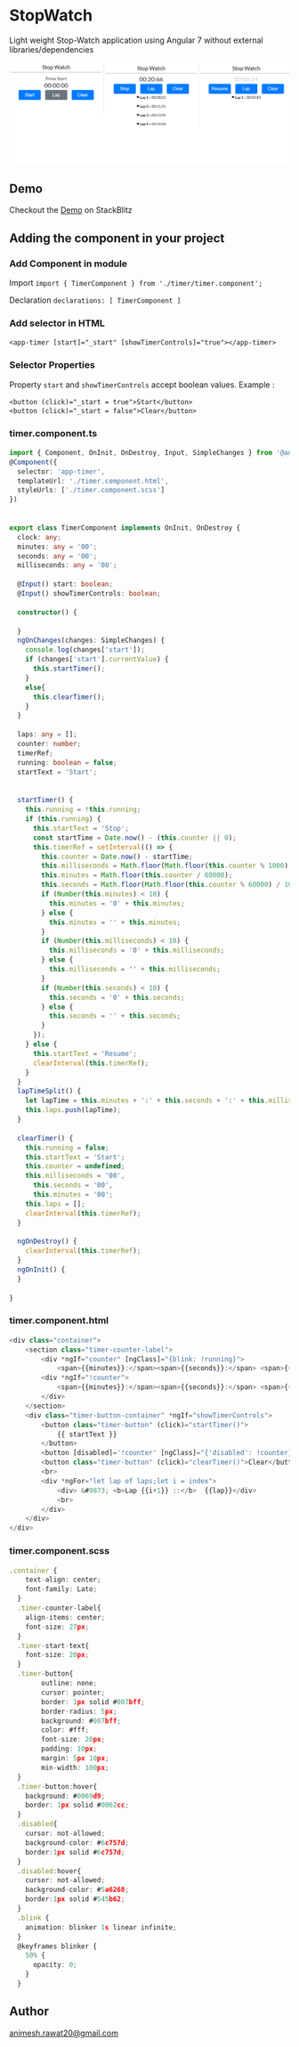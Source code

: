 # StopWatch

Light weight Stop-Watch application using Angular 7 without external libraries/dependencies

![alt text](img/stopwatch.png)

## Demo

Checkout the [Demo](https://split-lap-stopwatch.stackblitz.io/) on StackBlitz

## Adding the component in your project

### Add Component in module
Import
`
import { TimerComponent } from './timer/timer.component';
`

Declaration
`
declarations: [
    TimerComponent
  ]
`

### Add selector in HTML
```
<app-timer [start]="_start" [showTimerControls]="true"></app-timer>
```
### Selector Properties
Property `start` and `showTimerControls` accept boolean values.
Example : 
```
<button (click)="_start = true">Start</button>
<button (click)="_start = false">Clear</button>
```
### timer.component.ts
``` typescript
import { Component, OnInit, OnDestroy, Input, SimpleChanges } from '@angular/core';
@Component({
  selector: 'app-timer',
  templateUrl: './timer.component.html',
  styleUrls: ['./timer.component.scss']
})


export class TimerComponent implements OnInit, OnDestroy {
  clock: any;
  minutes: any = '00';
  seconds: any = '00';
  milliseconds: any = '00';

  @Input() start: boolean;
  @Input() showTimerControls: boolean;

  constructor() {

  }
  ngOnChanges(changes: SimpleChanges) {
    console.log(changes['start']);
    if (changes['start'].currentValue) {
      this.startTimer();
    }
    else{
      this.clearTimer();
    }
  }

  laps: any = [];
  counter: number;
  timerRef;
  running: boolean = false;
  startText = 'Start';


  startTimer() {
    this.running = !this.running;
    if (this.running) {
      this.startText = 'Stop';
      const startTime = Date.now() - (this.counter || 0);
      this.timerRef = setInterval(() => {
        this.counter = Date.now() - startTime;
        this.milliseconds = Math.floor(Math.floor(this.counter % 1000) / 10).toFixed(0);
        this.minutes = Math.floor(this.counter / 60000);
        this.seconds = Math.floor(Math.floor(this.counter % 60000) / 1000).toFixed(0);
        if (Number(this.minutes) < 10) {
          this.minutes = '0' + this.minutes;
        } else {
          this.minutes = '' + this.minutes;
        }
        if (Number(this.milliseconds) < 10) {
          this.milliseconds = '0' + this.milliseconds;
        } else {
          this.milliseconds = '' + this.milliseconds;
        }
        if (Number(this.seconds) < 10) {
          this.seconds = '0' + this.seconds;
        } else {
          this.seconds = '' + this.seconds;
        }
      });
    } else {
      this.startText = 'Resume';
      clearInterval(this.timerRef);
    }
  }
  lapTimeSplit() {
    let lapTime = this.minutes + ':' + this.seconds + ':' + this.milliseconds;
    this.laps.push(lapTime);
  }

  clearTimer() {
    this.running = false;
    this.startText = 'Start';
    this.counter = undefined;
    this.milliseconds = '00',
      this.seconds = '00',
      this.minutes = '00';
    this.laps = [];
    clearInterval(this.timerRef);
  }

  ngOnDestroy() {
    clearInterval(this.timerRef);
  }
  ngOnInit() {
  }

}
```

### timer.component.html
``` typescript
<div class="container">
	<section class="timer-counter-label">
		<div *ngIf="counter" [ngClass]="{blink: !running}">
			<span>{{minutes}}:</span><span>{{seconds}}:</span> <span>{{milliseconds}}</span> </div>
		<div *ngIf="!counter">
			<span>{{minutes}}:</span><span>{{seconds}}:</span> <span>{{milliseconds}}</span>
		</div>
	</section>
	<div class="timer-button-container" *ngIf="showTimerControls">
		<button class="timer-button" (click)="startTimer()">
			{{ startText }}
		</button>
		<button [disabled]='!counter' [ngClass]="{'disabled': !counter}" class="timer-button" (click)="lapTimeSplit()">Lap</button>
		<button class="timer-button" (click)="clearTimer()">Clear</button>
		<br>
		<div *ngFor="let lap of laps;let i = index">
			<div> &#9873; <b>Lap {{i+1}} ::</b>  {{lap}}</div>
			<br>
		</div>
	</div>
</div>
```

### timer.component.scss
``` typescript
.container {
    text-align: center;
    font-family: Lato;
  }
  .timer-counter-label{
    align-items: center;
    font-size: 27px;
  }
  .timer-start-text{
    font-size: 20px;
  }
  .timer-button{
        outline: none;
        cursor: pointer;
        border: 1px solid #007bff;
        border-radius: 5px;
        background: #007bff;
        color: #fff;
        font-size: 20px;
        padding: 10px;
        margin: 5px 10px;
        min-width: 100px;
  }
  .timer-button:hover{
    background: #0069d9;
    border: 1px solid #0062cc;
  }
  .disabled{
    cursor: not-allowed;
    background-color: #6c757d;
    border:1px solid #6c757d;
  }
  .disabled:hover{
    cursor: not-allowed;
    background-color: #5a6268;
    border:1px solid #545b62;
  }
  .blink {
    animation: blinker 1s linear infinite;
  }
  @keyframes blinker {
    50% {
      opacity: 0;
    }
  }
```


## Author

animesh.rawat20@gmail.com
